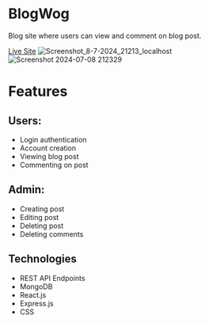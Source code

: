# BlogWog

Blog site where users can view and comment on blog post.

[Live Site](https://main--blogwog.netlify.app/)
![Screenshot_8-7-2024_21213_localhost](https://github.com/pauleenaphan/blog-api/assets/77126730/fe19ef92-5daf-49df-aea7-eeb7e1107da2)
![Screenshot 2024-07-08 212329](https://github.com/pauleenaphan/blog-api/assets/77126730/0a07ad47-3de8-4ac5-9cdb-b5c289bd3494)

# Features

## Users:
- Login authentication
- Account creation
- Viewing blog post
- Commenting on post

## Admin:
- Creating post
- Editing post
- Deleting post
- Deleting comments

## Technologies
- REST API Endpoints
- MongoDB
- React.js
- Express.js
- CSS
